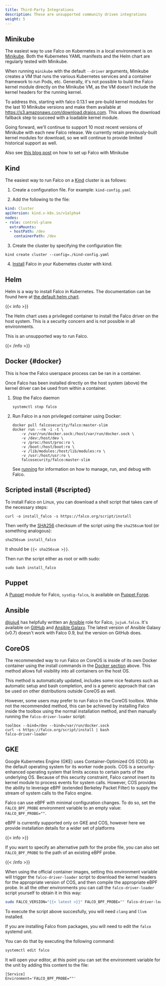 ```yaml
---
title: Third-Party Integrations
description: These are unsupported community driven integrations
weight: 5
---
```


## Minikube 

The easiest way to use Falco on Kubernetes in a local environment is on [Minikube](https://kubernetes.io/docs/tutorials/hello-minikube/). Both the Kubernetes YAML manifests and the Helm chart are regularly tested with Minikube.

When running `minikube` with the default `--driver` arguments, Minikube creates a VM that runs the various Kubernetes services and a container framework to run Pods, etc. Generally, it's not possible to build the Falco kernel module directly on the Minikube VM, as the VM doesn't include the kernel headers for the running kernel.

To address this, starting with falco 0.13.1 we pre-build kernel modules for the last 10 Minikube versions and make them available at https://s3.amazonaws.com/download.draios.com. This allows the download fallback step to succeed with a loadable kernel module.

Going forward, we'll continue to support 10 most recent versions of Minikube with each new Falco release. We currently retain previously-built kernel modules for download, so we will continue to provide limited historical support as well.

Also see [this blog post](https://falco.org/blog/minikube-falco-kernel-module/) on how to set up Falco with Minikube

## Kind

The easiest way to run Falco on a [Kind](https://github.com/kubernetes-sigs/kind) cluster is as follows:

1. Create a configuration file. For example: `kind-config.yaml`

2. Add the following to the file:
```yaml
kind: Cluster
apiVersion: kind.x-k8s.io/v1alpha4
nodes:
- role: control-plane
  extraMounts:
  - hostPath: /dev
    containerPath: /dev
```

3. Create the cluster by specifying the configuration file:
```
kind create cluster --config=./kind-config.yaml
```

4. [Install](../installation) Falco in your Kubernetes cluster with kind.



## Helm

Helm is a way to install Falco in Kubernetes. The documentation can be found here at [the default helm chart](https://github.com/helm/charts/tree/master/stable/falco#falco).

{{< info >}}

The Helm chart uses a privileged container to install the Falco driver on the host system. This is a security concern and is not possible in all environments. 

This is an unsupported way to run Falco.

{{< /info >}}

## Docker {#docker}

This is how the Falco userspace process can be ran in a container. 

Once Falco has been installed directly on the host system (above) the kernel driver can be used from within a container.

1. Stop the Falco daemon

    ```shell
    systemctl stop falco
    ```

2. Run Falco in a non privileged container using Docker:

    ```shell
    docker pull falcosecurity/falco:master-slim
    docker run --rm -i -t \
        -v /var/run/docker.sock:/host/var/run/docker.sock \
        -v /dev:/host/dev \
        -v /proc:/host/proc:ro \
        -v /boot:/host/boot:ro \
        -v /lib/modules:/host/lib/modules:ro \
        -v /usr:/host/usr:ro \
        falcosecurity/falco:master-slim
    ```

    See [running](../running) for information on how to manage, run, and debug with Falco. 


## Scripted install {#scripted}

To install Falco on Linux, you can download a shell script that takes care of the necessary steps:

```shell
curl -o install_falco -s https://falco.org/script/install
```

Then verify the [SHA256](https://en.wikipedia.org/wiki/SHA-2) checksum of the script using the `sha256sum` tool (or something analogous):

```shell
sha256sum install_falco
```

It should be `{{< sha256sum >}}`.

Then run the script either as root or with sudo:

```shell
sudo bash install_falco
```

## Puppet

A [Puppet](https://puppet.com/) module for Falco, `sysdig-falco`, is available on [Puppet Forge](https://forge.puppet.com/sysdig/falco/readme).

## Ansible

[@juju4](https://github.com/juju4/) has helpfully written an [Ansible](https://ansible.com) role for Falco, `juju4.falco`. It's available on [GitHub](https://github.com/juju4/ansible-falco/) and [Ansible Galaxy](https://galaxy.ansible.com/juju4/falco/). The latest version of Ansible Galaxy (v0.7) doesn't work with Falco 0.9, but the version on GitHub does.

## CoreOS

The recommended way to run Falco on CoreOS is inside of its own Docker container using the install commands in the [Docker section](#docker) above. This method allows full visibility into all containers on the host OS.

This method is automatically updated, includes some nice features such as automatic setup and bash completion, and is a generic approach that can be used on other distributions outside CoreOS as well.

However, some users may prefer to run Falco in the CoreOS toolbox. While not the recommended method, this can be achieved by installing Falco inside the toolbox using the normal installation method, and then manually running the `falco-driver-loader` script:

```shell
toolbox --bind=/dev --bind=/var/run/docker.sock
curl -s https://falco.org/script/install | bash
falco-driver-loader
```


## GKE

Google Kubernetes Engine (GKE) uses Container-Optimized OS (COS) as the default operating system for its worker node pools. COS is a security-enhanced operating system that limits access to certain parts of the underlying OS. Because of this security constraint, Falco cannot insert its kernel module to process events for system calls. However, COS provides the ability to leverage eBPF (extended Berkeley Packet Filter) to supply the stream of system calls to the Falco engine.

Falco can use eBPF with minimal configuration changes. To do so, set the `FALCO_BPF_PROBE` environment variable to an empty value: `FALCO_BPF_PROBE=""`.

eBPF is currently supported only on GKE and COS, however here we provide installation details for a wider set of platforms

{{< info >}}
 
 If you want to specify an alternative path for the probe file, you can also set `FALCO_BPF_PROBE` to the path of an existing eBPF probe.

{{< /info >}}

When using the official container images, setting this environment variable will trigger the `falco-driver-loader` script to download the kernel headers for the appropriate version of COS, and then compile the appropriate eBPF probe. In all the other environments you can call the `falco-driver-loader` script yourself to obtain it in this way:

```bash
sudo FALCO_VERSION="{{< latest >}}" FALCO_BPF_PROBE="" falco-driver-loader
```

To execute the script above succesfully, you will need `clang` and `llvm` installed.

If you are installing Falco from packages, you will need to edit the `falco` systemd unit.

You can do that by executing the following command:

```bash
systemctl edit falco
```

It will open your editor, at this point you can set the environment variable for the unit by adding this content
to the file:

```
[Service]
Environment='FALCO_BPF_PROBE=""'
```
